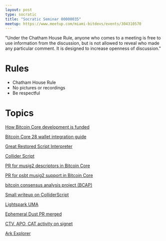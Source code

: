 ```yaml
---
layout: post
type: socratic
title: "Socratic Seminar 00000035"
meetup: https://www.meetup.com/miami-bitdevs/events/304310570
---
```


"Under the Chatham House Rule, anyone who comes to a meeting is free to use information from the discussion, but is not allowed to reveal who made any particular comment. It is designed to increase openness of discussion."

# Rules 
- Chatham House Rule
- No pictures or recordings
- Be respectful

# Topics

[How Bitcoin Core development is funded](https://xcancel.com/14izBTC/status/1848845545714098311)

[Bitcoin Core 28 wallet integration guide](https://bitcoinops.org/en/bitcoin-core-28-wallet-integration-guide/)

[Great Restored Script Interpreter](https://github.com/jonasnick/GreatRSI)

[Collider Script](https://colliderscript.co/colliderscript.pdf)

[PR for musig2 descriptors in Bitcoin Core](https://bitcoin/bitcoin#31244)

[PR for psbt musig2 support in Bitcoin Core](https://bitcoin/bitcoin#31247)

[bitcoin consensus analysis project (BCAP)](https://github.com/bitcoin-cap/bcap)

[Small writeup on ColliderScript](https://github.com/Randy808/colliderscript-writeup)

[Lightspark UMA](https://www.lightspark.com/uma)

[Ephemeral Dust PR merged](https://bitcoin/bitcoin#30239)

[CTV, APO, CAT activity on signet](https://delvingbitcoin.org/t/ctv-apo-cat-activity-on-signet/1257)

[Ark Explorer](https://x.com/bergealex4/status/1855311940605624421)